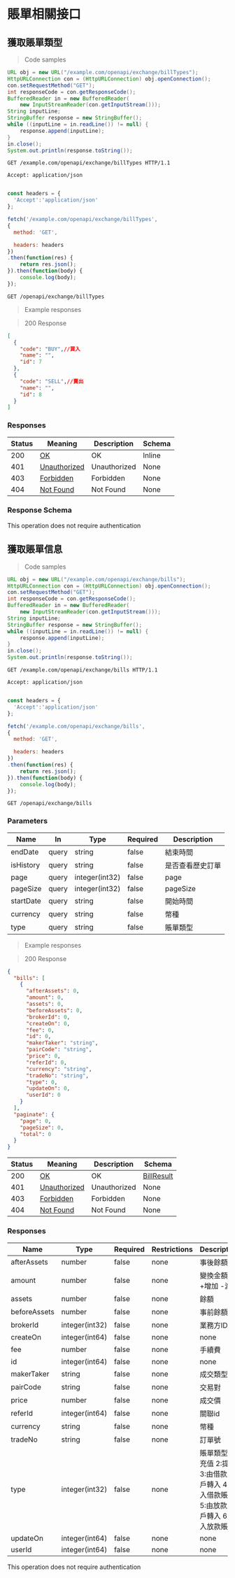 # 賬單相關接口

## 獲取賬單類型

<a id="opIdbillTypeUsingGET"></a>

> Code samples

```java
URL obj = new URL("/example.com/openapi/exchange/billTypes");
HttpURLConnection con = (HttpURLConnection) obj.openConnection();
con.setRequestMethod("GET");
int responseCode = con.getResponseCode();
BufferedReader in = new BufferedReader(
    new InputStreamReader(con.getInputStream()));
String inputLine;
StringBuffer response = new StringBuffer();
while ((inputLine = in.readLine()) != null) {
    response.append(inputLine);
}
in.close();
System.out.println(response.toString());

```

```http
GET /example.com/openapi/exchange/billTypes HTTP/1.1

Accept: application/json

```

```javascript

const headers = {
  'Accept':'application/json'
};

fetch('/example.com/openapi/exchange/billTypes',
{
  method: 'GET',

  headers: headers
})
.then(function(res) {
    return res.json();
}).then(function(body) {
    console.log(body);
});

```

`GET /openapi/exchange/billTypes`

> Example responses

> 200 Response

```json
[
  {
    "code": "BUY",//買入
    "name": "",
    "id": 7
  },
  {
    "code": "SELL",//賣出
    "name": "",
    "id": 8
  }
]
```

<h3 id="獲取賬單類型-responses">Responses</h3>

|Status|Meaning|Description|Schema|
|---|---|---|---|
|200|[OK](https://tools.ietf.org/html/rfc7231#section-6.3.1)|OK|Inline|
|401|[Unauthorized](https://tools.ietf.org/html/rfc7235#section-3.1)|Unauthorized|None|
|403|[Forbidden](https://tools.ietf.org/html/rfc7231#section-6.5.3)|Forbidden|None|
|404|[Not Found](https://tools.ietf.org/html/rfc7231#section-6.5.4)|Not Found|None|

<h3 id="獲取賬單類型-responseschema">Response Schema</h3>

<aside class="success">
This operation does not require authentication
</aside>

## 獲取賬單信息

<a id="opIdbillListUsingGET"></a>

> Code samples

```java
URL obj = new URL("/example.com/openapi/exchange/bills");
HttpURLConnection con = (HttpURLConnection) obj.openConnection();
con.setRequestMethod("GET");
int responseCode = con.getResponseCode();
BufferedReader in = new BufferedReader(
    new InputStreamReader(con.getInputStream()));
String inputLine;
StringBuffer response = new StringBuffer();
while ((inputLine = in.readLine()) != null) {
    response.append(inputLine);
}
in.close();
System.out.println(response.toString());

```

```http
GET /example.com/openapi/exchange/bills HTTP/1.1

Accept: application/json

```

```javascript

const headers = {
  'Accept':'application/json'
};

fetch('/example.com/openapi/exchange/bills',
{
  method: 'GET',

  headers: headers
})
.then(function(res) {
    return res.json();
}).then(function(body) {
    console.log(body);
});

```

`GET /openapi/exchange/bills`

<h3 id="獲取賬單信息-parameters">Parameters</h3>

|Name|In|Type|Required|Description|
|---|---|---|---|---|
|endDate|query|string|false|結束時間|
|isHistory|query|string|false|是否查看歷史訂單|
|page|query|integer(int32)|false|page|
|pageSize|query|integer(int32)|false|pageSize|
|startDate|query|string|false|開始時間|
|currency|query|string|false|幣種|
|type|query|string|false|賬單類型|

> Example responses

> 200 Response

```json
{
  "bills": [
    {
      "afterAssets": 0,
      "amount": 0,
      "assets": 0,
      "beforeAssets": 0,
      "brokerId": 0,
      "createOn": 0,
      "fee": 0,
      "id": 0,
      "makerTaker": "string",
      "pairCode": "string",
      "price": 0,
      "referId": 0,
      "currency": "string",
      "tradeNo": "string",
      "type": 0,
      "updateOn": 0,
      "userId": 0
    }
  ],
  "paginate": {
    "page": 0,
    "pageSize": 0,
    "total": 0
  }
}
```
|Status|Meaning|Description|Schema|
|---|---|---|---|
|200|[OK](https://tools.ietf.org/html/rfc7231#section-6.3.1)|OK|[BillResult](#schemabillresult)|
|401|[Unauthorized](https://tools.ietf.org/html/rfc7235#section-3.1)|Unauthorized|None|
|403|[Forbidden](https://tools.ietf.org/html/rfc7231#section-6.5.3)|Forbidden|None|
|404|[Not Found](https://tools.ietf.org/html/rfc7231#section-6.5.4)|Not Found|None|

<h3 id="獲取賬單信息-responses">Responses</h3>

|Name|Type|Required|Restrictions|Description|
|---|---|---|---|---|
|afterAssets|number|false|none|事後餘額|
|amount|number|false|none|變換金額  +增加 -減少|
|assets|number|false|none|餘額|
|beforeAssets|number|false|none|事前餘額|
|brokerId|integer(int32)|false|none|業務方ID|
|createOn|integer(int64)|false|none|none|
|fee|number|false|none|手續費|
|id|integer(int64)|false|none|none|
|makerTaker|string|false|none|成交類型|
|pairCode|string|false|none|交易對|
|price|number|false|none|成交價|
|referId|integer(int64)|false|none|關聯id|
|currency|string|false|none|幣種|
|tradeNo|string|false|none|訂單號|
|type|integer(int32)|false|none|賬單類型 1:充值 2:提現 3:由借款賬戶轉入 4:轉入借款賬戶 5:由放款賬戶轉入 6:轉入放款賬戶|
|updateOn|integer(int64)|false|none|none|
|userId|integer(int64)|false|none|none|



<aside class="success">
This operation does not require authentication
</aside>
